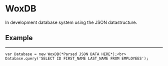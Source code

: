 # WoxDB

In development database system using the JSON datastructure.

## Example
----------
```
var Database = new WoxDB(*Parsed JSON DATA HERE*);<br>
Database.query('SELECT ID FIRST_NAME LAST_NAME FROM EMPLOYEES');
```

